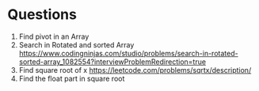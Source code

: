 # Questions

1. Find pivot in an Array
2. Search in Rotated and sorted Array
https://www.codingninjas.com/studio/problems/search-in-rotated-sorted-array_1082554?interviewProblemRedirection=true
3. Find square root of x 
https://leetcode.com/problems/sqrtx/description/
4. Find the float part in square root
